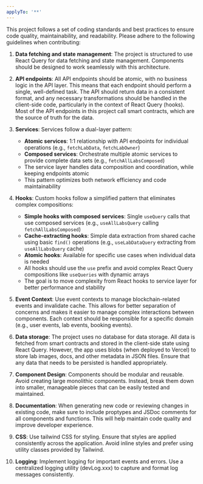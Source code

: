 ```yaml
---
applyTo: '**'
---
```

This project follows a set of coding standards and best practices to ensure code quality, maintainability, and readability. Please adhere to the following guidelines when contributing:

1. **Data fetching and state management**: The project is structured to use React Query for data fetching and state management. Components should be designed to work seamlessly with this architecture.

2. **API endpoints**: All API endpoints should be atomic, with no business logic in the API layer. This means that each endpoint should perform a single, well-defined task. The API should return data in a consistent format, and any necessary transformations should be handled in the client-side code, particularly in the context of React Query (hooks). Most of the API endpoints in this project call smart contracts, which are the source of truth for the data.

3. **Services**: Services follow a dual-layer pattern:
   - **Atomic services**: 1:1 relationship with API endpoints for individual operations (e.g., `fetchLabData`, `fetchLabOwner`)
   - **Composed services**: Orchestrate multiple atomic services to provide complete data sets (e.g., `fetchAllLabsComposed`)
   - The service layer handles data composition and coordination, while keeping endpoints atomic
   - This pattern optimizes both network efficiency and code maintainability

4. **Hooks**: Custom hooks follow a simplified pattern that eliminates complex compositions:
   - **Simple hooks with composed services**: Single `useQuery` calls that use composed services (e.g., `useAllLabsQuery` calling `fetchAllLabsComposed`)
   - **Cache-extracting hooks**: Simple data extraction from shared cache using basic `find()` operations (e.g., `useLabDataQuery` extracting from `useAllLabsQuery` cache)
   - **Atomic hooks**: Available for specific use cases when individual data is needed
   - All hooks should use the `use` prefix and avoid complex React Query compositions like `useQueries` with dynamic arrays
   - The goal is to move complexity from React hooks to service layer for better performance and stability

5. **Event Context**: Use event contexts to manage blockchain-related events and invalidate cache. This allows for better separation of concerns and makes it easier to manage complex interactions between components. Each context should be responsible for a specific domain (e.g., user events, lab events, booking events).

6. **Data storage**: The project uses no database for data storage. All data is fetched from smart contracts and stored in the client-side state using React Query. However, the app uses blobs (when deployed to Vercel) to store lab images, docs, and other metadata in JSON files. Ensure that any data that needs to be persisted is handled appropriately.

7. **Component Design**: Components should be modular and reusable. Avoid creating large monolithic components. Instead, break them down into smaller, manageable pieces that can be easily tested and maintained.

8. **Documentation**: When generating new code or reviewing changes in existing code, make sure to include proptypes and JSDoc comments for all components and functions. This will help maintain code quality and improve developer experience.

9. **CSS**: Use tailwind CSS for styling. Ensure that styles are applied consistently across the application. Avoid inline styles and prefer using utility classes provided by Tailwind.

10. **Logging**: Implement logging for important events and errors. Use a centralized logging utility (devLog.xxx) to capture and format log messages consistently.